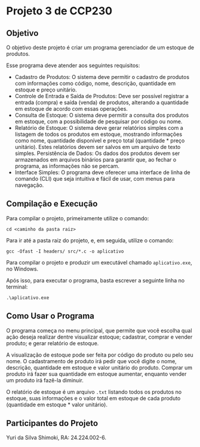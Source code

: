 # Projeto 3 de CCP230

## Objetivo

O objetivo deste projeto é criar um programa gerenciador de um estoque de produtos.

Esse programa deve atender aos seguintes requisitos:
- Cadastro de Produtos: O sistema deve permitir o cadastro de produtos com informações como código, nome, descrição, quantidade em estoque e preço unitário.
- Controle de Entrada e Saída de Produtos: Deve ser possível registrar a entrada (compra) e saída (venda) de produtos, alterando a quantidade em estoque de acordo com essas operações.
- Consulta de Estoque: O sistema deve permitir a consulta dos produtos em estoque, com a possibilidade de pesquisar por código ou nome.
- Relatório de Estoque: O sistema deve gerar relatórios simples com a listagem de todos os produtos em estoque, mostrando informações como nome, quantidade disponível e preço total (quantidade * preço unitário). Estes relatórios devem ser salvos em um arquivo de texto simples.
Persistência de Dados: Os dados dos produtos devem ser armazenados em arquivos binários para garantir que, ao fechar o programa, as informações não se percam.
- Interface Simples: O programa deve oferecer uma interface de linha de comando (CLI) que seja intuitiva e fácil de usar, com menus para navegação.

## Compilação e Execução

Para compilar o projeto, primeiramente utilize o comando:

```cd <caminho da pasta raiz>```

Para ir até a pasta raiz do projeto, e, em seguida, utilize o comando:

```gcc -Ofast -I headers/ src/*.c -o aplicativo```

Para compilar o projeto e produzir um executável chamado `aplicativo.exe`, no Windows.

Após isso, para executar o programa, basta escrever a seguinte linha no terminal:

```.\aplicativo.exe```

## Como Usar o Programa

O programa começa no menu principal, que permite que você escolha qual ação deseja realizar dentre visualizar estoque; cadastrar, comprar e vender produto; e gerar relatório de estoque.

A visualização de estoque pode ser feita por código do produto ou pelo seu nome. O cadastramento de produto irá pedir que você digite o nome, descrição, quantidade em estoque e valor unitário do produto. Comprar um produto irá fazer sua quantidade em estoque aumentar, enquanto vender um produto irá fazê-la diminuir.

O relatório de estoque é um arquivo `.txt` listando todos os produtos no estoque, suas informações e o valor total em estoque de cada produto (quantidade em estoque * valor unitário).

## Participantes do Projeto

Yuri da Silva Shimoki, RA: 24.224.002-6.
